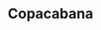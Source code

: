 ---
title: "Copacabana"
url: /ciudad-autonoma-de-buenos-aires/copacabana-cabello/
shop: frutería
---